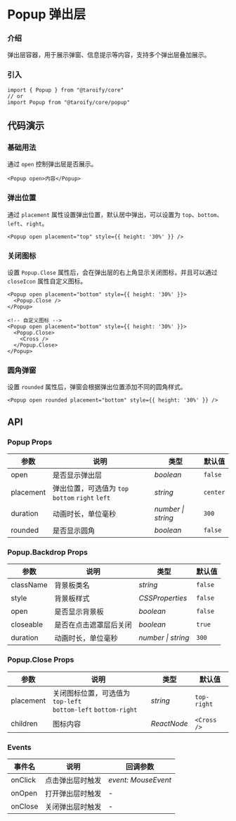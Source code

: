 # Popup 弹出层

### 介绍

弹出层容器，用于展示弹窗、信息提示等内容，支持多个弹出层叠加展示。

### 引入

```tsx
import { Popup } from "@taroify/core"
// or
import Popup from "@taroify/core/popup"
```

## 代码演示

### 基础用法

通过 `open` 控制弹出层是否展示。

```tsx
<Popup open>内容</Popup>
```

### 弹出位置

通过 `placement` 属性设置弹出位置，默认居中弹出，可以设置为 `top`、`bottom`、`left`、`right`。

```tsx
<Popup open placement="top" style={{ height: '30%' }} />
```

### 关闭图标

设置 `Popup.Close` 属性后，会在弹出层的右上角显示关闭图标，并且可以通过 `closeIcon` 属性自定义图标。

```tsx
<Popup open placement="bottom" style={{ height: '30%' }}>
  <Popup.Close />
</Popup>

<!-- 自定义图标 -->
<Popup open placement="bottom" style={{ height: '30%' }}>
  <Popup.Close>
    <Cross />
  </Popup.Close>
</Popup>
```

### 圆角弹窗

设置 `rounded` 属性后，弹窗会根据弹出位置添加不同的圆角样式。

```tsx
<Popup open rounded placement="bottom" style={{ height: '30%' }} />
```

## API

### Popup Props

| 参数 | 说明 | 类型 | 默认值 |
| --- | --- | --- | --- |
| open | 是否显示弹出层 | _boolean_ | `false` |
| placement | 弹出位置，可选值为 `top` `bottom` `right` `left` | _string_ | `center` |
| duration | 动画时长，单位毫秒 | _number \| string_ | `300` |
| rounded | 是否显示圆角 | _boolean_ | `false` |

### Popup.Backdrop Props

| 参数 | 说明 | 类型 | 默认值 |
| --- | --- | --- | --- |
| className | 背景板类名 | _string_ | `false` |
| style | 背景板样式 | _CSSProperties_ | `false` |
| open | 是否显示背景板 | _boolean_ | `false` |
| closeable | 是否在点击遮罩层后关闭 | _boolean_ | `true` |
| duration | 动画时长，单位毫秒 | _number \| string_ | `300` |

### Popup.Close Props

| 参数 | 说明 | 类型 | 默认值 |
| --- | --- | --- | --- |
| placement | 关闭图标位置，可选值为 `top-left`<br>`bottom-left` `bottom-right` | _string_ | `top-right`
| children | 图标内容 | _ReactNode_ | `<Cross />` |

### Events

| 事件名           | 说明                       | 回调参数            |
| ---------------- | -------------------------- | ------------------- |
| onClick            | 点击弹出层时触发           | _event: MouseEvent_ |
| onOpen             | 打开弹出层时触发           | -                   |
| onClose            | 关闭弹出层时触发           | -                   |
